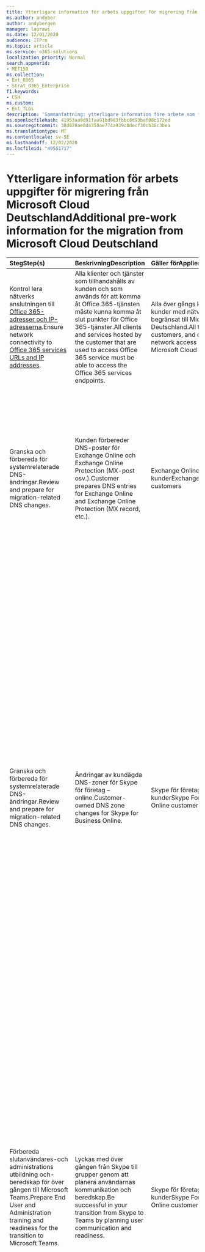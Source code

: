 ```yaml
---
title: Ytterligare information för arbets uppgifter för migrering från Microsoft Cloud Deutschland
ms.author: andyber
author: andybergen
manager: laurawi
ms.date: 12/01/2020
audience: ITPro
ms.topic: article
ms.service: o365-solutions
localization_priority: Normal
search.appverid:
- MET150
ms.collection:
- Ent_O365
- Strat_O365_Enterprise
f1.keywords:
- CSH
ms.custom:
- Ent_TLGs
description: 'Sammanfattning: ytterligare information före arbete som flyttas från Microsoft Cloud Tyskland (Microsoft Cloud Deutschland) till Office 365-tjänster i det nya tyska data centret.'
ms.openlocfilehash: 41953aa9d91faa91bd983fbbc8d93baf08c172ed
ms.sourcegitcommit: 38d828ae8d4350ae774a939c8decf30cb36c3bea
ms.translationtype: MT
ms.contentlocale: sv-SE
ms.lasthandoff: 12/02/2020
ms.locfileid: "49551717"
---
```

# <a name="additional-pre-work-information-for-the-migration-from-microsoft-cloud-deutschland"></a><span data-ttu-id="bbc81-103">Ytterligare information för arbets uppgifter för migrering från Microsoft Cloud Deutschland</span><span class="sxs-lookup"><span data-stu-id="bbc81-103">Additional pre-work information for the migration from Microsoft Cloud Deutschland</span></span>

| <span data-ttu-id="bbc81-104">Steg</span><span class="sxs-lookup"><span data-stu-id="bbc81-104">Step(s)</span></span> | <span data-ttu-id="bbc81-105">Beskrivning</span><span class="sxs-lookup"><span data-stu-id="bbc81-105">Description</span></span> | <span data-ttu-id="bbc81-106">Gäller för</span><span class="sxs-lookup"><span data-stu-id="bbc81-106">Applies to</span></span> | <span data-ttu-id="bbc81-107">Påverkan</span><span class="sxs-lookup"><span data-stu-id="bbc81-107">Impact</span></span> |
|:-------|:-----|:-------|:-------|
| <span data-ttu-id="bbc81-108">Kontrol lera nätverks anslutningen till [Office 365-adresser och IP-adresserna](https://aka.ms/o365urls).</span><span class="sxs-lookup"><span data-stu-id="bbc81-108">Ensure network connectivity to [Office 365 services URLs and IP addresses](https://aka.ms/o365urls).</span></span> | <span data-ttu-id="bbc81-109">Alla klienter och tjänster som tillhandahålls av kunden och som används för att komma åt Office 365-tjänsten måste kunna komma åt slut punkter för Office 365-tjänster.</span><span class="sxs-lookup"><span data-stu-id="bbc81-109">All clients and services hosted by the customer that are used to access Office 365 service must be able to access the Office 365 services endpoints.</span></span> | <span data-ttu-id="bbc81-110">Alla över gångs kunder och kunder med nätverks åtkomst begränsat till Microsoft Cloud Deutschland.</span><span class="sxs-lookup"><span data-stu-id="bbc81-110">All transitioning customers, and customers with network access restricted to Microsoft Cloud Deutschland.</span></span> | <span data-ttu-id="bbc81-111">Nödvändig åtgärd.</span><span class="sxs-lookup"><span data-stu-id="bbc81-111">Required action.</span></span> <span data-ttu-id="bbc81-112">Inåtgärd kan leda till att tjänsten eller klient program varan inte fungerar.</span><span class="sxs-lookup"><span data-stu-id="bbc81-112">Inaction may result in failures of the service or client software.</span></span> |
| <span data-ttu-id="bbc81-113">Granska och förbereda för systemrelaterade DNS-ändringar.</span><span class="sxs-lookup"><span data-stu-id="bbc81-113">Review and prepare for migration-related DNS changes.</span></span> | <span data-ttu-id="bbc81-114">Kunden förbereder DNS-poster för Exchange Online och Exchange Online Protection (MX-post osv.).</span><span class="sxs-lookup"><span data-stu-id="bbc81-114">Customer prepares DNS entries for Exchange Online and Exchange Online Protection (MX record, etc.).</span></span> | <span data-ttu-id="bbc81-115">Exchange Online-kunder</span><span class="sxs-lookup"><span data-stu-id="bbc81-115">Exchange Online customers</span></span> | <span data-ttu-id="bbc81-116">Det här är en Rekommenderad åtgärd.</span><span class="sxs-lookup"><span data-stu-id="bbc81-116">This is a recommended action.</span></span> <span data-ttu-id="bbc81-117">Ingen åtgärd innebär att migrerade kunders e-post kan dirigera via Microsoft Cloud Deutschland tills Microsoft Cloud Deutschland-tjänsterna är inaktiverade.</span><span class="sxs-lookup"><span data-stu-id="bbc81-117">No action means migrated customers' email may route through Microsoft Cloud Deutschland until Microsoft Cloud Deutschland services are disabled.</span></span> |
| <span data-ttu-id="bbc81-118">Granska och förbereda för systemrelaterade DNS-ändringar.</span><span class="sxs-lookup"><span data-stu-id="bbc81-118">Review and prepare for migration-related DNS changes.</span></span> | <span data-ttu-id="bbc81-119">Ändringar av kundägda DNS-zoner för Skype för företag – online.</span><span class="sxs-lookup"><span data-stu-id="bbc81-119">Customer-owned DNS zone changes for Skype for Business Online.</span></span> | <span data-ttu-id="bbc81-120">Skype för företag – Online-kunder</span><span class="sxs-lookup"><span data-stu-id="bbc81-120">Skype For Business Online customers</span></span> | <span data-ttu-id="bbc81-121">-Vi rekommenderar att du uppdaterar TTL-värdet (Time-to-Live) för alla kunder som ägs av domänen till fem minuter för att påskynda uppdateringen av DNS-poster.</span><span class="sxs-lookup"><span data-stu-id="bbc81-121">- We recommend that you update the Time-to-Live (TTL) for any  customer-owned domain DNS records to 5 minutes to expedite the refreshing of DNS records.</span></span> <span data-ttu-id="bbc81-122">Den Microsoft-hanterade snabbmigrering som är kopplad till den här DNS-ändringen kan komma att visas när du är i ändrings fönstret.</span><span class="sxs-lookup"><span data-stu-id="bbc81-122">However, the Microsoft-managed cutover associated with this DNS change may occur anytime within the provided 24-hour change window.</span></span> <br><br> <span data-ttu-id="bbc81-123">-Det är möjligt att störa en tjänst.</span><span class="sxs-lookup"><span data-stu-id="bbc81-123">- Disruption of service is possible in the future.</span></span> <span data-ttu-id="bbc81-124">Användare kommer inte att kunna logga in på Skype för företag och omdirigeras till de migrerade team funktionerna i Office 365-tjänsterna.</span><span class="sxs-lookup"><span data-stu-id="bbc81-124">Users won't be able to log into Skype for Business and will be redirected to the migrated Teams experience in the Office 365 services.</span></span> |
| <span data-ttu-id="bbc81-125">Förbereda slutanvändares-och administrations utbildning och-beredskap för över gången till Microsoft Teams.</span><span class="sxs-lookup"><span data-stu-id="bbc81-125">Prepare End User and Administration training and readiness for the transition to Microsoft Teams.</span></span> | <span data-ttu-id="bbc81-126">Lyckas med över gången från Skype till grupper genom att planera användarnas kommunikation och beredskap.</span><span class="sxs-lookup"><span data-stu-id="bbc81-126">Be successful in your transition from Skype to Teams by planning user communication and readiness.</span></span> | <span data-ttu-id="bbc81-127">Skype för företag – Online-kunder</span><span class="sxs-lookup"><span data-stu-id="bbc81-127">Skype For Business Online customers</span></span> | <span data-ttu-id="bbc81-128">-Klienter måste vara medvetna om de nya tjänsterna och hur de ska användas när deras tjänster övergår till Office 365-tjänsterna.</span><span class="sxs-lookup"><span data-stu-id="bbc81-128">- Clients need to be aware of the new services and how to use once their services are transitioned to the Office 365 services.</span></span> <br><br> <span data-ttu-id="bbc81-129">-När DNS-ändringar görs för både Customer alternativa Domains och initial Domain kan användarna logga in i Skype för företag och se att de nu migreras till Teams.</span><span class="sxs-lookup"><span data-stu-id="bbc81-129">- After DNS changes are made for both the customer vanity domains and the initial domain, users would sign into Skype for Business and see that they now are migrated to Teams.</span></span> <span data-ttu-id="bbc81-130">Det här kan även hämta Skriv bords klienten för grupper i bakgrunden.</span><span class="sxs-lookup"><span data-stu-id="bbc81-130">This would also download the desktop client for Teams in the background.</span></span> |
| <span data-ttu-id="bbc81-131">Förbereda slutanvändares-och administrations utbildning för användare att ta bort och lägga till deras konto i Microsoft Outlook för iOS och Android.</span><span class="sxs-lookup"><span data-stu-id="bbc81-131">Prepare end-user and administration training about users removing and re-adding their account to Microsoft Outlook for iOS and Android.</span></span> | <span data-ttu-id="bbc81-132">Microsoft Outlook för iOS-och Android-konton som har kon figurer ATS med post lådor i Microsoft Cloud Deutschland kan behöva tas bort och läggas till i Outlook för att korrekt kunna synkronisera de nya Office 365-tjänsterna.</span><span class="sxs-lookup"><span data-stu-id="bbc81-132">Microsoft Outlook for iOS and Android accounts configured with mailboxes in Microsoft Cloud Deutschland may have to be removed and added again to Outlook in order to properly synchronize the new Office 365 services configuration.</span></span> | <span data-ttu-id="bbc81-133">Kunder i Microsoft Outlook för iOS och Android</span><span class="sxs-lookup"><span data-stu-id="bbc81-133">Microsoft Outlook for iOS and Android customers</span></span> | <span data-ttu-id="bbc81-134">Outlook-postlådor som har kon figurer ATS tidigare för Microsoft Cloud Deutschland kanske inte hämtar den nya Office 365-tjänstens konfiguration, leder till fel och försämrad prestanda för andra användar upplevelser.</span><span class="sxs-lookup"><span data-stu-id="bbc81-134">Outlook mailboxes previously configured for Microsoft Cloud Deutschland may not pick up the new Office 365 Services configuration, leading to errors and degraded performance of other user experiences.</span></span> <span data-ttu-id="bbc81-135">IT-administratörer uppmuntras att tillhandahålla dokumentation som proaktiva anger att användare ska kunna ta bort och lägga till sina konton i Microsoft Outlook för iOS och Android om problem med att logga in eller synkronisera e-post sker efter migreringen.</span><span class="sxs-lookup"><span data-stu-id="bbc81-135">IT admins are encouraged to provide documentation that proactively instructs users to remove and re-add their accounts to Microsoft Outlook for iOS and Android if issues with signing in or synchronizing mail occur after migration.</span></span> |
| <span data-ttu-id="bbc81-136">Förbereda för att meddela användare om att starta om och logga in i och ut ur sina klienter efter migreringen.</span><span class="sxs-lookup"><span data-stu-id="bbc81-136">Prepare to notify users about restarting and signing in to and out of their clients after migration.</span></span> | <span data-ttu-id="bbc81-137">Klient licenser för Office övergår över från Microsoft Cloud Deutschland till Office 365-tjänster i migreringen.</span><span class="sxs-lookup"><span data-stu-id="bbc81-137">Office client licensing will transition from Microsoft Cloud Deutschland to Office 365 services in the migration.</span></span> <span data-ttu-id="bbc81-138">Klienterna hämtar en ny giltig licens efter utloggning från och in på Office-klienter.</span><span class="sxs-lookup"><span data-stu-id="bbc81-138">Clients pick up a new valid license after signing out of and in to Office clients.</span></span> | <span data-ttu-id="bbc81-139">Microsoft 365-appar</span><span class="sxs-lookup"><span data-stu-id="bbc81-139">Microsoft 365 Apps customers</span></span> |  <span data-ttu-id="bbc81-140">Användarnas Office-produkter måste uppdatera licenser från Office 365-tjänster.</span><span class="sxs-lookup"><span data-stu-id="bbc81-140">Users' Office products need to refresh licenses from Office 365 services.</span></span> <span data-ttu-id="bbc81-141">Om licenser inte uppdateras kan Office-produkter få licens validerings fel.</span><span class="sxs-lookup"><span data-stu-id="bbc81-141">If licenses aren't refreshed, Office products may experience license validation errors.</span></span> |
| <span data-ttu-id="bbc81-142">Avbryt eventuella prov abonnemang.</span><span class="sxs-lookup"><span data-stu-id="bbc81-142">Cancel any trial subscriptions.</span></span> | <span data-ttu-id="bbc81-143">Utvärderings prenumerationer migreras inte och blockerar överföring av betalda abonnemang.</span><span class="sxs-lookup"><span data-stu-id="bbc81-143">Trial subscriptions will not be migrated and will block transfer of paid subscriptions.</span></span> | <span data-ttu-id="bbc81-144">Alla kunder</span><span class="sxs-lookup"><span data-stu-id="bbc81-144">All customers</span></span> | <span data-ttu-id="bbc81-145">Utvärderings tjänsterna har upphört att gälla och är inte tillgängliga för användare efter annullering.</span><span class="sxs-lookup"><span data-stu-id="bbc81-145">Trial services are expired and non-functioning if accessed by users after cancellation.</span></span> |
| <span data-ttu-id="bbc81-146">Distribuera Teams-klienten för användare som använder Skype för företag i Tyskland.</span><span class="sxs-lookup"><span data-stu-id="bbc81-146">Deploy Teams desktop client for users who access Skype for Business in Germany.</span></span> | <span data-ttu-id="bbc81-147">Migreringen flyttar användare till Teams för samarbete, samtal och chatt.</span><span class="sxs-lookup"><span data-stu-id="bbc81-147">Migration moves users to Teams for collaboration, calling, and chat.</span></span> <span data-ttu-id="bbc81-148">Du kan antingen distribuera Teams-klienten eller kontrol lera att det finns en webbläsare som stöds.</span><span class="sxs-lookup"><span data-stu-id="bbc81-148">Either, deploy the Teams desktop client or ensure that a supported browser is available.</span></span> | <span data-ttu-id="bbc81-149">Skype för företag-kunder</span><span class="sxs-lookup"><span data-stu-id="bbc81-149">Skype for Business customers</span></span> | <span data-ttu-id="bbc81-150">Inåtgärd innebär att Teams samarbets tjänster inte är tillgängliga.</span><span class="sxs-lookup"><span data-stu-id="bbc81-150">Inaction will result in unavailability of Teams collaboration services.</span></span> |
| <span data-ttu-id="bbc81-151">Analysera skillnader i licens funktionerna mellan Microsoft Cloud Deutschland och Office 365-tjänsterna.</span><span class="sxs-lookup"><span data-stu-id="bbc81-151">Analyze differences in license features between Microsoft Cloud Deutschland and Office 365 Services.</span></span> | <span data-ttu-id="bbc81-152">Office 365-tjänster inkluderar ytterligare funktioner och tjänster som inte är tillgängliga i det aktuella Microsoft Cloud-Deutschland.</span><span class="sxs-lookup"><span data-stu-id="bbc81-152">Office 365 services include additional features and services not available in the current Microsoft Cloud Deutschland.</span></span> <span data-ttu-id="bbc81-153">Under prenumerations överföring blir nya funktioner tillgängliga för användarna.</span><span class="sxs-lookup"><span data-stu-id="bbc81-153">During subscription transfer, new features will be available to users.</span></span> | <span data-ttu-id="bbc81-154">Alla kunder</span><span class="sxs-lookup"><span data-stu-id="bbc81-154">All customers</span></span> | <span data-ttu-id="bbc81-155">-Analysera de olika funktioner som tillhandahålls av licenserna för Microsoft Cloud Deutschland och Office 365-tjänsterna.</span><span class="sxs-lookup"><span data-stu-id="bbc81-155">- Analyze the different features provided by the licenses for Microsoft Cloud Deutschland and Office 365 Services.</span></span> <span data-ttu-id="bbc81-156">Börja med [beskrivningen av Office 365 Platform service](https://docs.microsoft.com/office365/servicedescriptions/office-365-platform-service-description/office-365-platform-service-description).</span><span class="sxs-lookup"><span data-stu-id="bbc81-156">Start with the [Office 365 platform Service Description](https://docs.microsoft.com/office365/servicedescriptions/office-365-platform-service-description/office-365-platform-service-description).</span></span> <br><br> <span data-ttu-id="bbc81-157">-Ta reda på om nya funktioner i Office 365-tjänsterna först inaktive ras för att begränsa följderna för användare eller för användar ändrings hantering och ändra användar licens tilldelningar efter behov.</span><span class="sxs-lookup"><span data-stu-id="bbc81-157">- Determine if any new features of Office 365 services should be initially disabled to limit effects on users or on user change management, and alter user license assignments as needed.</span></span> <br><br> <span data-ttu-id="bbc81-158">-Förbered användare och supportavdelning för nya tjänster och funktioner som tillhandahålls av Office 365-tjänster.</span><span class="sxs-lookup"><span data-stu-id="bbc81-158">- Prepare users and help desk staff for new services and features provided by Office 365 services.</span></span> |
| <span data-ttu-id="bbc81-159">Skapa organisations [principer](https://docs.microsoft.com/microsoft-365/compliance/retention) för hela organisationen för att skydda från oavsiktlig borttagning av innehåll under migreringen.</span><span class="sxs-lookup"><span data-stu-id="bbc81-159">Create organization-wide [retention policies](https://docs.microsoft.com/microsoft-365/compliance/retention) to protect from inadvertent deletion of content during migration.</span></span>  | <span data-ttu-id="bbc81-160">– För att säkerställa att innehållet inte oavsiktligt tas bort av slutanvändare under migreringen kan kunderna välja att aktivera en bevarande princip för hela organisationen.</span><span class="sxs-lookup"><span data-stu-id="bbc81-160">- To ensure that content isn't inadvertently deleted by end users during the migration, customers may choose to enable an organization-wide retention policy.</span></span> <br><br> <span data-ttu-id="bbc81-161">-Även om kvarhållning inte är obligatoriskt, eftersom undantagen när som helst under migreringen bör fungera som förväntat, är en säkerhets mekanism för säkerhets kopiering.</span><span class="sxs-lookup"><span data-stu-id="bbc81-161">- Although retention isn't required, since holds placed at any time during the migration should work as expected, having a retention policy is a back-up safety mechanism.</span></span> <span data-ttu-id="bbc81-162">Samtidigt kan ingen bevarande princip användas av alla kunder, särskilt dem som bekymrar sig över.</span><span class="sxs-lookup"><span data-stu-id="bbc81-162">At the same time, a retention policy might not be used by all customers, especially those who are concerned about over preservation.</span></span> | <span data-ttu-id="bbc81-163">Office-kunder</span><span class="sxs-lookup"><span data-stu-id="bbc81-163">Office customers</span></span> | <span data-ttu-id="bbc81-164">Tillämpa bevarande policy enligt beskrivningen i [Läs mer om bevarande principer och bevarande etiketter](https://docs.microsoft.com/microsoft-365/compliance/retention-policies).</span><span class="sxs-lookup"><span data-stu-id="bbc81-164">Apply retention policy as described in [Learn about retention policies and retention labels](https://docs.microsoft.com/microsoft-365/compliance/retention-policies).</span></span> |
| <span data-ttu-id="bbc81-165">[Säkerhets kopiering av AD FS-servergrupper (Active Directory Federation Services)](ms-cloud-germany-transition-add-adfs.md#backup) för katastrof återställning.</span><span class="sxs-lookup"><span data-stu-id="bbc81-165">[Backup of Active Directory Federation Services (AD FS) farm](ms-cloud-germany-transition-add-adfs.md#backup) for disaster recovery scenarios.</span></span> | <span data-ttu-id="bbc81-166">Kunderna behöver säkerhetskopiera AD FS-servergruppen på lämpligt sätt för att säkerställa att förlitande part-förtroenden till globala & Tyskland slut punkter kan återställas utan att den som utfärdar utgivaren är i domänen.</span><span class="sxs-lookup"><span data-stu-id="bbc81-166">Customers need to back up the AD FS farm appropriately to ensure the relying party trusts to global & Germany endpoints can be restored without touching the issuer URI of the domains.</span></span> <span data-ttu-id="bbc81-167">Microsoft rekommenderar att du använder AD FS Rapid Restore för en säkerhets kopia av Server gruppen och respektive återställning, om det behövs.</span><span class="sxs-lookup"><span data-stu-id="bbc81-167">Microsoft recommends using AD FS Rapid Restore for a backup of the farm and the respective restore, if necessary.</span></span> | <span data-ttu-id="bbc81-168">Organisationer för extern autentiseringsprocess</span><span class="sxs-lookup"><span data-stu-id="bbc81-168">Federated Authentication organizations</span></span> | <span data-ttu-id="bbc81-169">Nödvändig åtgärd.</span><span class="sxs-lookup"><span data-stu-id="bbc81-169">Required Action.</span></span> <span data-ttu-id="bbc81-170">Inåtgärd innebär att tjänst påverkan under migreringen sker om kundens AD FS-grupp inte fungerar.</span><span class="sxs-lookup"><span data-stu-id="bbc81-170">Inaction will result in service impact during the migration if the AD FS farm of the customer fails.</span></span> |


## <a name="exchange-online"></a><span data-ttu-id="bbc81-171">Exchange Online</span><span class="sxs-lookup"><span data-stu-id="bbc81-171">Exchange Online</span></span>

| <span data-ttu-id="bbc81-172">Steg</span><span class="sxs-lookup"><span data-stu-id="bbc81-172">Step(s)</span></span> | <span data-ttu-id="bbc81-173">Beskrivning</span><span class="sxs-lookup"><span data-stu-id="bbc81-173">Description</span></span> | <span data-ttu-id="bbc81-174">Gäller för</span><span class="sxs-lookup"><span data-stu-id="bbc81-174">Applies to</span></span> | <span data-ttu-id="bbc81-175">Påverkan</span><span class="sxs-lookup"><span data-stu-id="bbc81-175">Impact</span></span> |
|:-------|:-----|:-------|:-------|
| <span data-ttu-id="bbc81-176">Meddela externa partners för den kommande över gången till Office 365-tjänster.</span><span class="sxs-lookup"><span data-stu-id="bbc81-176">Notify external partners of the upcoming transition to Office 365 services.</span></span> | <span data-ttu-id="bbc81-177">Med konfigurationer för tillgänglighets adress utrymme kan du dela med dig av ledig/upptagen-information med Office 365.</span><span class="sxs-lookup"><span data-stu-id="bbc81-177">Availability address space configurations allow sharing of free/busy information with Office 365.</span></span> | <span data-ttu-id="bbc81-178">Exchange Online-kunder som har aktiverat delning av kalender-och tillgänglighets adress utrymme.</span><span class="sxs-lookup"><span data-stu-id="bbc81-178">Exchange Online customers who have enabled sharing calendar and availability address space.</span></span> | <span data-ttu-id="bbc81-179">Nödvändig åtgärd.</span><span class="sxs-lookup"><span data-stu-id="bbc81-179">Required action.</span></span>  <span data-ttu-id="bbc81-180">Underlåtenhet att göra detta kan leda till tjänst-eller klient fel vid en senare fas av kundmigrering.</span><span class="sxs-lookup"><span data-stu-id="bbc81-180">Failure to do so may result in service or client failure at a later phase of customer migration.</span></span> |
|||||

<span data-ttu-id="bbc81-181">Om du har hybrid Exchange:</span><span class="sxs-lookup"><span data-stu-id="bbc81-181">If you have hybrid Exchange:</span></span>

| <span data-ttu-id="bbc81-182">Steg</span><span class="sxs-lookup"><span data-stu-id="bbc81-182">Step(s)</span></span> | <span data-ttu-id="bbc81-183">Beskrivning</span><span class="sxs-lookup"><span data-stu-id="bbc81-183">Description</span></span> | <span data-ttu-id="bbc81-184">Gäller för</span><span class="sxs-lookup"><span data-stu-id="bbc81-184">Applies to</span></span> | <span data-ttu-id="bbc81-185">Påverkan</span><span class="sxs-lookup"><span data-stu-id="bbc81-185">Impact</span></span> |
|:-------|:-----|:-------|:-------|
| <span data-ttu-id="bbc81-186">Avinstallera tidigare versioner av hybrid konfigurations guiden (HCW) och installera och kör den senaste versionen, 17.0.5378.0, från [https://aka.ms/hybridwizard](https://aka.ms/hybridwizard) .</span><span class="sxs-lookup"><span data-stu-id="bbc81-186">Uninstall previous versions of Hybrid Configuration wizard (HCW), and then install and execute the latest version, 17.0.5378.0, from [https://aka.ms/hybridwizard](https://aka.ms/hybridwizard).</span></span> | <span data-ttu-id="bbc81-187">Den senaste versionen av HCW inkluderar nödvändiga uppdateringar för att stödja kunder som går över från Microsoft Cloud Deutschland till Office 365-tjänster.</span><span class="sxs-lookup"><span data-stu-id="bbc81-187">The latest version of the HCW includes necessary updates to support customers who are transitioning from Microsoft Cloud Deutschland to Office 365 Services.</span></span> <br><br> <span data-ttu-id="bbc81-188">Uppdateringar inkluderar ändringar av lokala certifikat inställningar för skicka och ta emot koppling.</span><span class="sxs-lookup"><span data-stu-id="bbc81-188">Updates include changes to on-premises certificate settings for Send connector and Receive connector.</span></span> | <span data-ttu-id="bbc81-189">Exchange Online-kunder som använder hybrid distribution</span><span class="sxs-lookup"><span data-stu-id="bbc81-189">Exchange Online customers running Hybrid deployment</span></span> | <span data-ttu-id="bbc81-190">Nödvändig åtgärd.</span><span class="sxs-lookup"><span data-stu-id="bbc81-190">Required action.</span></span> <span data-ttu-id="bbc81-191">Om du inte gör det kanske tjänst-eller klient fel uppstår.</span><span class="sxs-lookup"><span data-stu-id="bbc81-191">Failure to do so may result in service or client failure.</span></span> |
|||||

## <a name="sharepoint-online"></a><span data-ttu-id="bbc81-192">SharePoint Online</span><span class="sxs-lookup"><span data-stu-id="bbc81-192">SharePoint Online</span></span>

<span data-ttu-id="bbc81-193">Om du har SharePoint 2013:</span><span class="sxs-lookup"><span data-stu-id="bbc81-193">If you have SharePoint 2013:</span></span>

| <span data-ttu-id="bbc81-194">Steg</span><span class="sxs-lookup"><span data-stu-id="bbc81-194">Step(s)</span></span> | <span data-ttu-id="bbc81-195">Beskrivning</span><span class="sxs-lookup"><span data-stu-id="bbc81-195">Description</span></span> | <span data-ttu-id="bbc81-196">Gäller för</span><span class="sxs-lookup"><span data-stu-id="bbc81-196">Applies to</span></span> | <span data-ttu-id="bbc81-197">Påverkan</span><span class="sxs-lookup"><span data-stu-id="bbc81-197">Impact</span></span> |
|:-------|:-----|:-------|:-------|
| <span data-ttu-id="bbc81-198">Begränsa SharePoint 2013-arbetsflöden, Använd under migreringen av SharePoint Online.</span><span class="sxs-lookup"><span data-stu-id="bbc81-198">Limit SharePoint 2013 workflows, use during the SharePoint Online migration.</span></span> | <span data-ttu-id="bbc81-199">Minska arbets flöden i SharePoint 2013 och färdigställa arbets flöden före över gångarna.</span><span class="sxs-lookup"><span data-stu-id="bbc81-199">Reduce SharePoint 2013 workflows and complete in-flight workflows before transitions.</span></span> | <span data-ttu-id="bbc81-200">SharePoint Online-kunder</span><span class="sxs-lookup"><span data-stu-id="bbc81-200">SharePoint Online Customers</span></span> | <span data-ttu-id="bbc81-201">Inåtgärd kan leda till användar förvirring och helpdesk-samtal.</span><span class="sxs-lookup"><span data-stu-id="bbc81-201">Inaction may result in user confusion and help desk calls.</span></span> |
|||||

<!--
[Reference:  If Pre-Work][ SharePoint 2013 ]
--> 

## <a name="mobile"></a><span data-ttu-id="bbc81-202">Mobil</span><span class="sxs-lookup"><span data-stu-id="bbc81-202">Mobile</span></span>

<span data-ttu-id="bbc81-203">Om du använder en lösning från en tredjepartsleverantör (Mobile Device Management):</span><span class="sxs-lookup"><span data-stu-id="bbc81-203">If you're using a third-party mobile device management (MDM) solution:</span></span>

| <span data-ttu-id="bbc81-204">Steg</span><span class="sxs-lookup"><span data-stu-id="bbc81-204">Step(s)</span></span> | <span data-ttu-id="bbc81-205">Beskrivning</span><span class="sxs-lookup"><span data-stu-id="bbc81-205">Description</span></span> | <span data-ttu-id="bbc81-206">Gäller för</span><span class="sxs-lookup"><span data-stu-id="bbc81-206">Applies to</span></span> | <span data-ttu-id="bbc81-207">Påverkan</span><span class="sxs-lookup"><span data-stu-id="bbc81-207">Impact</span></span> |
|:-------|:-----|:-------|:-------|
| <span data-ttu-id="bbc81-208">Avgöra om en omkonfiguration krävs efter migreringen.</span><span class="sxs-lookup"><span data-stu-id="bbc81-208">Determine if any reconfiguration is required after migration.</span></span> | <span data-ttu-id="bbc81-209">MDM-lösningar kan nå `outlook.de` slut punkter.</span><span class="sxs-lookup"><span data-stu-id="bbc81-209">MDM solutions may target `outlook.de` endpoints.</span></span> <span data-ttu-id="bbc81-210">I den här över gången till Office 365-tjänster ska klient profilerna uppdateras till URL-adressen för Office 365-tjänster `outlook.office365.com` .</span><span class="sxs-lookup"><span data-stu-id="bbc81-210">In this transition to Office 365 Services, client profiles should update to the Office 365 services URL, `outlook.office365.com`.</span></span> | <span data-ttu-id="bbc81-211">Exchange Online-och MDM-kunder</span><span class="sxs-lookup"><span data-stu-id="bbc81-211">Exchange Online and MDM customers</span></span> | <span data-ttu-id="bbc81-212">Klienter kan fortsätta fungera när `outlook.de` slut punkten är tillgänglig, men de fungerar inte om Microsoft Cloud Deutschland slut punkter inte längre är tillgängliga.</span><span class="sxs-lookup"><span data-stu-id="bbc81-212">Clients may continue to function while the `outlook.de` endpoint is accessible, but they'll fail if Microsoft Cloud Deutschland endpoints are no longer available.</span></span> |
|||||

<!--
[Reference:  If Pre-Work][ Mobile]
-->             

## <a name="line-of-business-apps"></a><span data-ttu-id="bbc81-213">Branschspecifika program</span><span class="sxs-lookup"><span data-stu-id="bbc81-213">Line-of-business apps</span></span>

<span data-ttu-id="bbc81-214">Om du använder en tjänst från tredje part eller ett LOB-program som är integrerade med Office 365:</span><span class="sxs-lookup"><span data-stu-id="bbc81-214">If you're using a third-party service or line-of-business (LOB) apps that are integrated with Office 365:</span></span> 

| <span data-ttu-id="bbc81-215">Steg</span><span class="sxs-lookup"><span data-stu-id="bbc81-215">Step(s)</span></span> | <span data-ttu-id="bbc81-216">Beskrivning</span><span class="sxs-lookup"><span data-stu-id="bbc81-216">Description</span></span> | <span data-ttu-id="bbc81-217">Gäller för</span><span class="sxs-lookup"><span data-stu-id="bbc81-217">Applies to</span></span> | <span data-ttu-id="bbc81-218">Påverkan</span><span class="sxs-lookup"><span data-stu-id="bbc81-218">Impact</span></span> |
|:-------|:-----|:-------|:-------|
| <span data-ttu-id="bbc81-219">Avgöra om en omkonfiguration krävs efter migreringen.</span><span class="sxs-lookup"><span data-stu-id="bbc81-219">Determine if any reconfiguration is required after migration.</span></span> | <span data-ttu-id="bbc81-220">Tjänster och program från tredje part som integreras med Office 365 kan kodas för att förvänta sig Microsoft Cloud Deutschland IP-adresser och URL: er.</span><span class="sxs-lookup"><span data-stu-id="bbc81-220">Third-party services and applications that integrate with Office 365 may be coded to expect Microsoft Cloud Deutschland IP addresses and URLs.</span></span> | <span data-ttu-id="bbc81-221">Alla kunder</span><span class="sxs-lookup"><span data-stu-id="bbc81-221">All customers</span></span> | <span data-ttu-id="bbc81-222">Nödvändig åtgärd.</span><span class="sxs-lookup"><span data-stu-id="bbc81-222">Required action.</span></span> <span data-ttu-id="bbc81-223">Inåtgärd kan leda till att tjänsten eller klient program varan inte fungerar.</span><span class="sxs-lookup"><span data-stu-id="bbc81-223">Inaction may result in failures of the service or client software.</span></span> |
|||||

<!--
[Reference:  If Pre-Work][ LOB]
--> 

## <a name="azure"></a><span data-ttu-id="bbc81-224">Azure</span><span class="sxs-lookup"><span data-stu-id="bbc81-224">Azure</span></span> 

| <span data-ttu-id="bbc81-225">Steg</span><span class="sxs-lookup"><span data-stu-id="bbc81-225">Step(s)</span></span> | <span data-ttu-id="bbc81-226">Beskrivning</span><span class="sxs-lookup"><span data-stu-id="bbc81-226">Description</span></span> | <span data-ttu-id="bbc81-227">Gäller för</span><span class="sxs-lookup"><span data-stu-id="bbc81-227">Applies to</span></span> | <span data-ttu-id="bbc81-228">Påverkan</span><span class="sxs-lookup"><span data-stu-id="bbc81-228">Impact</span></span> |
|:-------|:-----|:-------|:-------|
| <span data-ttu-id="bbc81-229">Fastställ vilka Azure-tjänster som används och förbereda framtida migrering från Tyskland till Office 365-tjänstens klient organisation genom att arbeta med dina partners.</span><span class="sxs-lookup"><span data-stu-id="bbc81-229">Determine which Azure services are in use and prepare for future migration from Germany to the Office 365 services tenant by working with your partners.</span></span> <span data-ttu-id="bbc81-230">Följ stegen som beskrivs i [Azure migration Playbook](https://docs.microsoft.com/azure/germany/germany-migration-main).</span><span class="sxs-lookup"><span data-stu-id="bbc81-230">Follow the steps described in the [Azure migration playbook](https://docs.microsoft.com/azure/germany/germany-migration-main).</span></span> | <span data-ttu-id="bbc81-231">Migrering av Azure-resurser är ett kund ansvar och kräver manuell ansträngning enligt anvisningarna.</span><span class="sxs-lookup"><span data-stu-id="bbc81-231">Migration of Azure resources is a customer responsibility and requires manual effort following prescribed steps.</span></span> <span data-ttu-id="bbc81-232">Det är viktigt att förstå vilka tjänster som används i organisationen för att kunna migrera Azure-tjänsterna.</span><span class="sxs-lookup"><span data-stu-id="bbc81-232">Understanding what services are in use in the organization is key to successful migration of Azure services.</span></span> <br><br> <span data-ttu-id="bbc81-233">Office 365 Germany-kunder som har Azure-abonnemang under samma identitetsmappen (organisation) måste följa Microsoft-den beskrivna ordningen när de kan påbörja migrering av prenumerationer och tjänster.</span><span class="sxs-lookup"><span data-stu-id="bbc81-233">Office 365 Germany customers who have Azure subscriptions under the same identity partition (organization) must follow the Microsoft-prescribed order when they can begin subscription and services migration.</span></span> | <span data-ttu-id="bbc81-234">Azure-kunder</span><span class="sxs-lookup"><span data-stu-id="bbc81-234">Azure Customers</span></span> | <span data-ttu-id="bbc81-235">-Kunder kan ha flera Azure-abonnemang, alla abonnemang som innehåller infrastruktur, tjänster och plattforms komponenter.</span><span class="sxs-lookup"><span data-stu-id="bbc81-235">- Customers may have multiple Azure subscriptions, each subscription containing infrastructure, services, and platform components.</span></span> <br><br> <span data-ttu-id="bbc81-236">-Administratörer bör identifiera prenumerationer och intressenter för att säkerställa att det går att migrera och validera meddelanden i den här migreringen.</span><span class="sxs-lookup"><span data-stu-id="bbc81-236">- Administrators should identify subscriptions and stakeholders to ensure prompt migration and validation is possible as part of this migration event.</span></span> <br><br> <span data-ttu-id="bbc81-237">Om det inte går att slutföra migreringen av dessa abonnemang och Azure-komponenterna inom den angivna tids linjen påverkar det slut för ande av Office-och Azure AD-överföring till Office 365-tjänster och kan leda till data förlust.</span><span class="sxs-lookup"><span data-stu-id="bbc81-237">Failing to successfully complete migration of these subscriptions and Azure components within the prescribed timeline will affect completion of the Office and Azure AD transition to Office 365 services and may result in data loss.</span></span>  <br><br> <span data-ttu-id="bbc81-238">-En avisering om meddelande Center signalerar den punkt där kund Lede migration kan påbörjas.</span><span class="sxs-lookup"><span data-stu-id="bbc81-238">- A Message center notification will signal the point at which customer-led migration can begin.</span></span> |
|||||

<!--
[Reference:  If Azure Pre-Work][ Azure]
-->  

## <a name="dynamics-365"></a><span data-ttu-id="bbc81-239">Dynamics 365</span><span class="sxs-lookup"><span data-stu-id="bbc81-239">Dynamics 365</span></span>

| <span data-ttu-id="bbc81-240">Steg</span><span class="sxs-lookup"><span data-stu-id="bbc81-240">Step(s)</span></span> | <span data-ttu-id="bbc81-241">Beskrivning</span><span class="sxs-lookup"><span data-stu-id="bbc81-241">Description</span></span> | <span data-ttu-id="bbc81-242">Gäller för</span><span class="sxs-lookup"><span data-stu-id="bbc81-242">Applies to</span></span> | <span data-ttu-id="bbc81-243">Påverkan</span><span class="sxs-lookup"><span data-stu-id="bbc81-243">Impact</span></span> |
|:-------|:-----|:-------|:-------|
| <span data-ttu-id="bbc81-244">För Dynamics 365 sandbox-prenumerationer ska du ladda ned produktions miljön för Dynamics SQL-instansen från din Dynamics 365-prenumeration i Microsoft Cloud Deutschland.</span><span class="sxs-lookup"><span data-stu-id="bbc81-244">For Dynamics 365 sandbox subscriptions, be sure to download the production environment of the Dynamics SQL instance from your Dynamics 365 subscription in Microsoft Cloud Deutschland.</span></span> <span data-ttu-id="bbc81-245">Den senaste arbets säkerhets kopieringen bör återställas till sand lådan före sand låde migrering.</span><span class="sxs-lookup"><span data-stu-id="bbc81-245">The latest production backup should be restored to the sandbox before sandbox migration.</span></span> | <span data-ttu-id="bbc81-246">Migrering av Dynamics 365 kräver att kunderna ser till att den begränsade miljön uppdateras med den senaste produktions databasen.</span><span class="sxs-lookup"><span data-stu-id="bbc81-246">Migration of Dynamics 365 requires customers to ensure that the Sandbox environment is refreshed with the latest production database.</span></span> | <span data-ttu-id="bbc81-247">Microsoft Dynamics-kunder</span><span class="sxs-lookup"><span data-stu-id="bbc81-247">Microsoft Dynamics customers</span></span> | <span data-ttu-id="bbc81-248">FastTrack-teamet hjälper kunder att genomföra torra sekvenser för att verifiera versions uppgraderingen från 8 till 9. x till 9.1. x.</span><span class="sxs-lookup"><span data-stu-id="bbc81-248">The FastTrack team will assist customers in performing dry runs to validate the version upgrade from 8.x to 9.1.x.</span></span> |
|||||

<!--
[Reference: Prework][Dynamics]
-->             

## <a name="power-bi"></a><span data-ttu-id="bbc81-249">Power BI</span><span class="sxs-lookup"><span data-stu-id="bbc81-249">Power BI</span></span>

| <span data-ttu-id="bbc81-250">Steg</span><span class="sxs-lookup"><span data-stu-id="bbc81-250">Step(s)</span></span> | <span data-ttu-id="bbc81-251">Beskrivning</span><span class="sxs-lookup"><span data-stu-id="bbc81-251">Description</span></span> | <span data-ttu-id="bbc81-252">Gäller för</span><span class="sxs-lookup"><span data-stu-id="bbc81-252">Applies to</span></span> | <span data-ttu-id="bbc81-253">Påverkan</span><span class="sxs-lookup"><span data-stu-id="bbc81-253">Impact</span></span> |
|:-------|:-----|:-------|:-------|
| <span data-ttu-id="bbc81-254">Borttagning av objekt från Power BI-prenumerationer som inte migreras från Power BI-Deutschland till Office 365-tjänster.</span><span class="sxs-lookup"><span data-stu-id="bbc81-254">Removal of objects from Power BI subscriptions that won't be migrated from Power BI Microsoft Cloud Deutschland to Office 365 services.</span></span> | <span data-ttu-id="bbc81-255">Om du migrerar Power BI-tjänsterna måste kund åtgärden ta bort vissa artefakter, till exempel data mängder och instrument paneler.</span><span class="sxs-lookup"><span data-stu-id="bbc81-255">Migration of Power BI services will require customer action to delete certain artifacts, such as datasets and dashboards.</span></span> | <span data-ttu-id="bbc81-256">Power BI-kunder</span><span class="sxs-lookup"><span data-stu-id="bbc81-256">Power BI customers</span></span> | <span data-ttu-id="bbc81-257">Administratörer kan behöva ta bort följande objekt från deras prenumeration:</span><span class="sxs-lookup"><span data-stu-id="bbc81-257">Admins may have to remove the following items from their subscription:</span></span> <br> <span data-ttu-id="bbc81-258">-Real-Time data uppsättningar (till exempel direkt uppspelning eller push-datauppsättningar)</span><span class="sxs-lookup"><span data-stu-id="bbc81-258">- Real-Time datasets (for example, streaming or push datasets)</span></span> <br> <span data-ttu-id="bbc81-259">-Konfiguration och data källa i Power BI-lokal data Gateway</span><span class="sxs-lookup"><span data-stu-id="bbc81-259">- Power BI on-premises Data Gateway configuration and data source</span></span> |
|||||

<!--
[Reference: Prework][Power BI]
--> 

## <a name="dns"></a><span data-ttu-id="bbc81-260">SERVERTJÄNSTEN</span><span class="sxs-lookup"><span data-stu-id="bbc81-260">DNS</span></span>

| <span data-ttu-id="bbc81-261">Steg</span><span class="sxs-lookup"><span data-stu-id="bbc81-261">Step(s)</span></span> | <span data-ttu-id="bbc81-262">Beskrivning</span><span class="sxs-lookup"><span data-stu-id="bbc81-262">Description</span></span> | <span data-ttu-id="bbc81-263">Gäller för</span><span class="sxs-lookup"><span data-stu-id="bbc81-263">Applies to</span></span> | <span data-ttu-id="bbc81-264">Påverkan</span><span class="sxs-lookup"><span data-stu-id="bbc81-264">Impact</span></span> |
|:-------|:-----|:-------|:-------|
| <span data-ttu-id="bbc81-265">Granska och förbereda för DNS-ändring om den aktuella DNS-posten har en MSOID.</span><span class="sxs-lookup"><span data-stu-id="bbc81-265">Review and prepare for DNS change if the current DNS has an MSOID CName entry.</span></span> | <span data-ttu-id="bbc81-266">Ändringar av kundägda DNS-zoner</span><span class="sxs-lookup"><span data-stu-id="bbc81-266">Customer-owned DNS zone changes</span></span> | <span data-ttu-id="bbc81-267">Office klient tjänst kunder</span><span class="sxs-lookup"><span data-stu-id="bbc81-267">Office client services customers</span></span> | <span data-ttu-id="bbc81-268">Uppdatera TTL-värdet (Time to Live) för kundägda DNS-poster till fem minuter om det finns en MSOID CName.</span><span class="sxs-lookup"><span data-stu-id="bbc81-268">Update the Time to Live (TTL) for customer-owned DNS records to 5 minutes if an MSOID CName exists.</span></span> |
|||||

<!--
[Reference: Prework][DNS]
-->             

## <a name="federated-identity"></a><span data-ttu-id="bbc81-269">Federerad identitet</span><span class="sxs-lookup"><span data-stu-id="bbc81-269">Federated identity</span></span>

| <span data-ttu-id="bbc81-270">Steg</span><span class="sxs-lookup"><span data-stu-id="bbc81-270">Step(s)</span></span> | <span data-ttu-id="bbc81-271">Beskrivning</span><span class="sxs-lookup"><span data-stu-id="bbc81-271">Description</span></span> | <span data-ttu-id="bbc81-272">Gäller för</span><span class="sxs-lookup"><span data-stu-id="bbc81-272">Applies to</span></span> | <span data-ttu-id="bbc81-273">Påverkan</span><span class="sxs-lookup"><span data-stu-id="bbc81-273">Impact</span></span> |
|:-------|:-----|:-------|:-------|
| <span data-ttu-id="bbc81-274">Generera förtroende för förlitande part för globala Azure AD-slutpunkter.</span><span class="sxs-lookup"><span data-stu-id="bbc81-274">Generate relying party trust for global Azure AD endpoints.</span></span> | <span data-ttu-id="bbc81-275">Kunderna måste manuellt skapa ett förlitande part-förtroende för [globala](https://nexus.microsoftonline-p.com/federationmetadata/2007-06/federationmetadata.xml) slut punkter.</span><span class="sxs-lookup"><span data-stu-id="bbc81-275">Customers need to manually create a relying party trust (RPT) to [global](https://nexus.microsoftonline-p.com/federationmetadata/2007-06/federationmetadata.xml) endpoints.</span></span> <span data-ttu-id="bbc81-276">Det gör du genom att lägga till en ny RPT via GUI genom att använda URL-adressen för den globala federationsmetadata (i AD [FS-hjälpen](https://adfshelp.microsoft.com/AadTrustClaims/ClaimsGenerator#:~:text=%20Azure%20AD%20RPT%20Claim%20Rules%20%201,Azure%20AD.%20This%20will%20be%20what...%20More%20) ) för att generera anspråks reglerna och importera dem till en RPT.</span><span class="sxs-lookup"><span data-stu-id="bbc81-276">This is done by adding a new RPT via GUI by leveraging the global federation metadata URL and then using [Azure AD RPT Claim Rules](https://adfshelp.microsoft.com/AadTrustClaims/ClaimsGenerator#:~:text=%20Azure%20AD%20RPT%20Claim%20Rules%20%201,Azure%20AD.%20This%20will%20be%20what...%20More%20) (in AD FS Help) to generate the claim rules and import them into the RPT.</span></span> | <span data-ttu-id="bbc81-277">Organisationer för extern autentiseringsprocess</span><span class="sxs-lookup"><span data-stu-id="bbc81-277">Federated authentication organizations</span></span> | <span data-ttu-id="bbc81-278">Nödvändig åtgärd.</span><span class="sxs-lookup"><span data-stu-id="bbc81-278">Required Action.</span></span> <span data-ttu-id="bbc81-279">Inåtgärd innebär att tjänsten påverkas under migreringen.</span><span class="sxs-lookup"><span data-stu-id="bbc81-279">Inaction will result in service impact during the migration.</span></span> |
|||||

<!--
[Reference: Prework][Federation]
-->  

## <a name="more-information"></a><span data-ttu-id="bbc81-280">Mer information</span><span class="sxs-lookup"><span data-stu-id="bbc81-280">More information</span></span>

<span data-ttu-id="bbc81-281">Komma igång:</span><span class="sxs-lookup"><span data-stu-id="bbc81-281">Getting started:</span></span>

- [<span data-ttu-id="bbc81-282">Migrering från Microsoft Cloud Deutschland till Office 365-tjänster i de nya tyska Data Center-regionerna</span><span class="sxs-lookup"><span data-stu-id="bbc81-282">Migration from Microsoft Cloud Deutschland to Office 365 services in the new German datacenter regions</span></span>](ms-cloud-germany-transition.md)
- [<span data-ttu-id="bbc81-283">Hjälp för Microsoft Cloud Deutschland</span><span class="sxs-lookup"><span data-stu-id="bbc81-283">Microsoft Cloud Deutschland Migration Assistance</span></span>](https://aka.ms/germanymigrateassist)
- [<span data-ttu-id="bbc81-284">Så här väljer du för migrering</span><span class="sxs-lookup"><span data-stu-id="bbc81-284">How to opt-in for migration</span></span>](ms-cloud-germany-migration-opt-in.md)
- [<span data-ttu-id="bbc81-285">Kund upplevelse under migreringen</span><span class="sxs-lookup"><span data-stu-id="bbc81-285">Customer experience during the migration</span></span>](ms-cloud-germany-transition-experience.md)

<span data-ttu-id="bbc81-286">Flytta genom över gången:</span><span class="sxs-lookup"><span data-stu-id="bbc81-286">Moving through the transition:</span></span>

- [<span data-ttu-id="bbc81-287">Åtgärder och konsekvenser för migreringen</span><span class="sxs-lookup"><span data-stu-id="bbc81-287">Migration phases actions and impacts</span></span>](ms-cloud-germany-transition-phases.md)
- [<span data-ttu-id="bbc81-288">Övrig för hands arbete</span><span class="sxs-lookup"><span data-stu-id="bbc81-288">Additional pre-work</span></span>](ms-cloud-germany-transition-add-pre-work.md)
- <span data-ttu-id="bbc81-289">Ytterligare information om [tjänster](ms-cloud-germany-transition-add-general.md), [enheter](ms-cloud-germany-transition-add-devices.md), [erfarenheter](ms-cloud-germany-transition-add-experience.md)och [AD FS](ms-cloud-germany-transition-add-adfs.md).</span><span class="sxs-lookup"><span data-stu-id="bbc81-289">Additional information for [services](ms-cloud-germany-transition-add-general.md), [devices](ms-cloud-germany-transition-add-devices.md), [experiences](ms-cloud-germany-transition-add-experience.md), and [AD FS](ms-cloud-germany-transition-add-adfs.md).</span></span>

<span data-ttu-id="bbc81-290">Molnappar:</span><span class="sxs-lookup"><span data-stu-id="bbc81-290">Cloud apps:</span></span>

- [<span data-ttu-id="bbc81-291">Information om programmet för Dynamics 365 migration</span><span class="sxs-lookup"><span data-stu-id="bbc81-291">Dynamics 365 migration program information</span></span>](https://aka.ms/d365ceoptin)
- [<span data-ttu-id="bbc81-292">Information om datamigreringshanteraren för Power BI</span><span class="sxs-lookup"><span data-stu-id="bbc81-292">Power BI migration program information</span></span>](https://aka.ms/pbioptin)
- [<span data-ttu-id="bbc81-293">Komma igång med din uppgradering av Microsoft Teams</span><span class="sxs-lookup"><span data-stu-id="bbc81-293">Getting started with your Microsoft Teams upgrade</span></span>](https://aka.ms/SkypeToTeams-Home)
